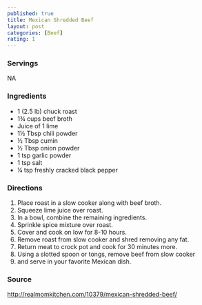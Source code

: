 ```yaml
---
published: true
title: Mexican Shredded Beef
layout: post
categories: [Beef]
rating: 1
---
```

### Servings
NA

### Ingredients
- 1 (2.5 lb) chuck roast
- 1¾ cups beef broth
- Juice of 1 lime
- 1½ Tbsp chili powder
- ½ Tbsp cumin
- ½ Tbsp onion powder
- 1 tsp garlic powder
- 1 tsp salt
- ¼ tsp freshly cracked black pepper

### Directions
1. Place roast in a slow cooker along with beef broth.
2. Squeeze lime juice over roast.
3. In a bowl, combine the remaining ingredients.
4. Sprinkle spice mixture over roast.
5. Cover and cook on low for 8-10 hours.
6. Remove roast from slow cooker and shred removing any fat.
7. Return meat to crock pot and cook for 30 minutes more.
8. Using a slotted spoon or tongs, remove beef from slow cooker
9. and serve in your favorite Mexican dish.

### Source
<a href="http://realmomkitchen.com/10379/mexican-shredded-beef/" target="new">http://realmomkitchen.com/10379/mexican-shredded-beef/</a>
